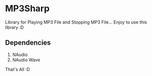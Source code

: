 # MP3Sharp
Library for Playing MP3 File and Stopping MP3 File... Enjoy to use this library :D

## Dependencies

1. NAudio
2. NAudio Wave

That's All :D
